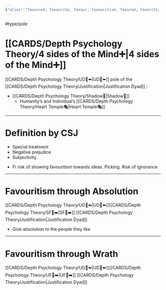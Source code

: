 ```yaml
---
{"alias":"favoured, favourite, favour, favouritism, favored, favorite, favor","temple":"[[Soul Temple 👥|Soul👥]]","side":"[[Shadow👤|👤]]","dg-publish":true,"permalink":"/cards/related-concepts-and-theories/favouritism/","dgPassFrontmatter":true,"noteIcon":"1","created":"2023-01-17T22:00:04.460+01:00","updated":"2023-05-27T15:36:25.336+02:00"}
---
```


#type/pole 
# [[CARDS/Depth Psychology Theory/4 sides of the Mind➕\|4 sides of the Mind➕]]
[[CARDS/Depth Psychology Theory/UD👤⬅️\|UD👤⬅️]] pole of the [[CARDS/Depth Psychology Theory/Justification\|Justification Dyad]]  :
- [[CARDS/Depth Psychology Theory/Shadow👥\|Shadow👥]] 
	- Humanity’s and Individual’s [[CARDS/Depth Psychology Theory/Heart Temple🎭\|Heart Temple🎭]] 
---
# Definition by CSJ 
- Special treatment 
- Negative prejudice 
- Subjectivity 

<div class="transclusion internal-embed is-loaded"><div class="markdown-embed">



- Fi risk of showing favouritism towards ideas. Picking. Risk of ignorance 

</div></div>

---
# Favouritism through Absolution 
[[CARDS/Depth Psychology Theory/UD👤⬅️\|UD👤⬅️]][[CARDS/Depth Psychology Theory/SF🤸➡️\|SF🤸➡️]] [[CARDS/Depth Psychology Theory/Justification\|Justification Dyad]] 
- Give absolution to the people they like 
---
# Favouritism through Wrath 
[[CARDS/Depth Psychology Theory/UD👤⬅️\|UD👤⬅️]][[CARDS/Depth Psychology Theory/UF👤➡️\|UF👤➡️]] [[CARDS/Depth Psychology Theory/Justification\|Justification Dyad]] 